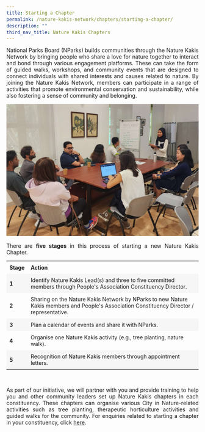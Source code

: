 ```yaml
---
title: Starting a Chapter
permalink: /nature-kakis-network/chapters/starting-a-chapter/
description: ""
third_nav_title: Nature Kakis Chapters
---
```

<section>
	<p align="justify">National Parks Board (NParks) builds communities through the Nature Kakis Network by bringing people who share a love for nature together to interact and bond through various engagement platforms. These can take the form of guided walks, workshops, and community events that are designed to connect individuals with shared interests and causes related to nature. By joining the Nature Kakis Network, members can participate in a range of activities that promote environmental conservation and sustainability, while also fostering a sense of community and belonging.</p>
</section>

<img src="/images/Group%20photos%20and%20Networking/163f7d98-cac1-445d-aff9-cb56c289a59e.jpg">

<section>
<p align="justify">There are <b>five stages</b> in this process of starting a new Nature Kakis Chapter.</p>

 <style> table { border-collapse: collapse; width: 100%; } th, td { text-align: left; padding: 8px; } tr:nth-child(even) { background-color: #F6F6F6; } tr:hover {background-color: #FCDA3E;} </style> 

<table style="width:100%">
  <tbody><tr>
		<td><b>Stage</b></td>
		<td><b>Action</b></td>
  </tr>
		<tr>
    <td><b>1<b></b></b></td>
    <td>Identify Nature Kakis Lead(s) and three to five committed members through People's Association Constituency Director.</td>
  </tr>
  <tr>
		<td><b>2</b></td>
    <td>Sharing on the Nature Kakis Network by NParks to new Nature Kakis members and People's Association Constituency Director / representative.</td>
  </tr>
		  <tr>
				<td><b>3</b></td>
    <td>Plan a calendar of events and share it with NParks.</td>
  </tr>
		 <tr>
			 <td><b>4</b></td>
    <td>Organise one Nature Kakis activity (e.g., tree planting, nature walk).</td>
  </tr>
		  <tr>
    <td><b>5</b></td>
    <td>Recognition of Nature Kakis members through appointment letters.</td>
  </tr>
</tbody></table>
<br>
</section>

<section>
<p align="justify">As part of our initiative, we will partner with you and provide training to help you and other community leaders set up Nature Kakis chapters in each constituency. These chapters can organise various City in Nature-related activities such as tree planting, therapeutic horticulture activities and guided walks for the community. For enquiries related to starting a chapter in your constituency, click <a href="https://form.gov.sg/6450cd7145da250012d2a4dd">here</a>.</p></section>